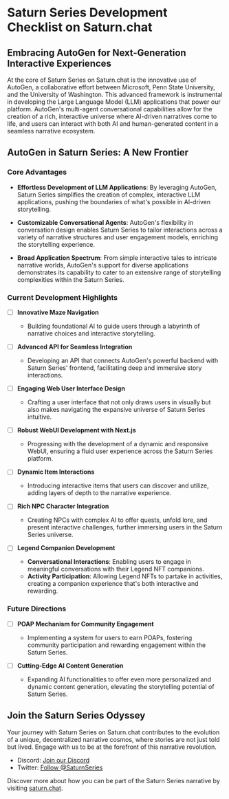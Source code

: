 # Saturn Series Development Checklist on Saturn.chat

## Embracing AutoGen for Next-Generation Interactive Experiences

At the core of Saturn Series on Saturn.chat is the innovative use of AutoGen, a collaborative effort between Microsoft, Penn State University, and the University of Washington. This advanced framework is instrumental in developing the Large Language Model (LLM) applications that power our platform. AutoGen's multi-agent conversational capabilities allow for the creation of a rich, interactive universe where AI-driven narratives come to life, and users can interact with both AI and human-generated content in a seamless narrative ecosystem.

## AutoGen in Saturn Series: A New Frontier

### Core Advantages

- **Effortless Development of LLM Applications**: By leveraging AutoGen, Saturn Series simplifies the creation of complex, interactive LLM applications, pushing the boundaries of what's possible in AI-driven storytelling.

- **Customizable Conversational Agents**: AutoGen's flexibility in conversation design enables Saturn Series to tailor interactions across a variety of narrative structures and user engagement models, enriching the storytelling experience.

- **Broad Application Spectrum**: From simple interactive tales to intricate narrative worlds, AutoGen's support for diverse applications demonstrates its capability to cater to an extensive range of storytelling complexities within the Saturn Series.

### Current Development Highlights

- [ ] **Innovative Maze Navigation**
  - Building foundational AI to guide users through a labyrinth of narrative choices and interactive storytelling.

- [ ] **Advanced API for Seamless Integration**
  - Developing an API that connects AutoGen's powerful backend with Saturn Series' frontend, facilitating deep and immersive story interactions.

- [ ] **Engaging Web User Interface Design**
  - Crafting a user interface that not only draws users in visually but also makes navigating the expansive universe of Saturn Series intuitive.

- [ ] **Robust WebUI Development with Next.js**
  - Progressing with the development of a dynamic and responsive WebUI, ensuring a fluid user experience across the Saturn Series platform.

- [ ] **Dynamic Item Interactions**
  - Introducing interactive items that users can discover and utilize, adding layers of depth to the narrative experience.

- [ ] **Rich NPC Character Integration**
  - Creating NPCs with complex AI to offer quests, unfold lore, and present interactive challenges, further immersing users in the Saturn Series universe.

- [ ] **Legend Companion Development**
  - **Conversational Interactions**: Enabling users to engage in meaningful conversations with their Legend NFT companions.
  - **Activity Participation**: Allowing Legend NFTs to partake in activities, creating a companion experience that's both interactive and rewarding.

### Future Directions

- [ ] **POAP Mechanism for Community Engagement**
  - Implementing a system for users to earn POAPs, fostering community participation and rewarding engagement within the Saturn Series.

- [ ] **Cutting-Edge AI Content Generation**
  - Expanding AI functionalities to offer even more personalized and dynamic content generation, elevating the storytelling potential of Saturn Series.

## Join the Saturn Series Odyssey

Your journey with Saturn Series on Saturn.chat contributes to the evolution of a unique, decentralized narrative cosmos, where stories are not just told but lived. Engage with us to be at the forefront of this narrative revolution.

- Discord: [Join our Discord](https://discord.gg/XFDzJF9PdU)
- Twitter: [Follow @SaturnSeries](https://twitter.com/SaturnSeries)

Discover more about how you can be part of the Saturn Series narrative by visiting [saturn.chat](https://saturn.chat).
